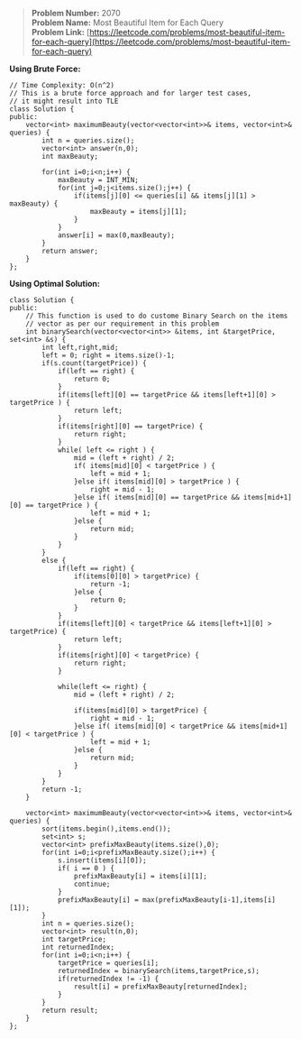 > **Problem Number:** 2070 <br>
> **Problem Name:** Most Beautiful Item for Each Query <br>
> **Problem Link:** [https://leetcode.com/problems/most-beautiful-item-for-each-query](https://leetcode.com/problems/most-beautiful-item-for-each-query) <br>

**Using Brute Force:** <br>

    // Time Complexity: O(n^2)
    // This is a brute force approach and for larger test cases,
    // it might result into TLE
    class Solution {
    public:
        vector<int> maximumBeauty(vector<vector<int>>& items, vector<int>& queries) {
            int n = queries.size();
            vector<int> answer(n,0);
            int maxBeauty;

            for(int i=0;i<n;i++) {
                maxBeauty = INT_MIN;
                for(int j=0;j<items.size();j++) {
                    if(items[j][0] <= queries[i] && items[j][1] > maxBeauty) {
                        maxBeauty = items[j][1];
                    }
                }
                answer[i] = max(0,maxBeauty);
            }
            return answer;
        }
    };

**Using Optimal Solution:** <br>

    class Solution {
    public:
        // This function is used to do custome Binary Search on the items 
        // vector as per our requirement in this problem
        int binarySearch(vector<vector<int>> &items, int &targetPrice, set<int> &s) {
            int left,right,mid;
            left = 0; right = items.size()-1;
            if(s.count(targetPrice)) {
                if(left == right) {
                    return 0;
                }
                if(items[left][0] == targetPrice && items[left+1][0] > targetPrice ) {
                    return left;
                }
                if(items[right][0] == targetPrice) {
                    return right;
                }
                while( left <= right ) {
                    mid = (left + right) / 2;
                    if( items[mid][0] < targetPrice ) {
                        left = mid + 1;
                    }else if( items[mid][0] > targetPrice ) {
                        right = mid - 1;
                    }else if( items[mid][0] == targetPrice && items[mid+1][0] == targetPrice ) {
                        left = mid + 1;
                    }else {
                        return mid;
                    }
                }
            }
            else {
                if(left == right) {
                    if(items[0][0] > targetPrice) {
                        return -1;
                    }else {
                        return 0;
                    }
                }
                if(items[left][0] < targetPrice && items[left+1][0] > targetPrice) {
                    return left;
                }
                if(items[right][0] < targetPrice) {
                    return right;
                }

                while(left <= right) {
                    mid = (left + right) / 2;

                    if(items[mid][0] > targetPrice) {
                        right = mid - 1;
                    }else if( items[mid][0] < targetPrice && items[mid+1][0] < targetPrice ) {
                        left = mid + 1;
                    }else {
                        return mid;
                    }
                }
            }
            return -1;
        }

        vector<int> maximumBeauty(vector<vector<int>>& items, vector<int>& queries) {
            sort(items.begin(),items.end());
            set<int> s;
            vector<int> prefixMaxBeauty(items.size(),0);
            for(int i=0;i<prefixMaxBeauty.size();i++) {
                s.insert(items[i][0]);
                if( i == 0 ) {
                    prefixMaxBeauty[i] = items[i][1];
                    continue;
                }
                prefixMaxBeauty[i] = max(prefixMaxBeauty[i-1],items[i][1]);
            }
            int n = queries.size();
            vector<int> result(n,0);
            int targetPrice;
            int returnedIndex;
            for(int i=0;i<n;i++) {
                targetPrice = queries[i];
                returnedIndex = binarySearch(items,targetPrice,s);
                if(returnedIndex != -1) {
                    result[i] = prefixMaxBeauty[returnedIndex];
                }
            }
            return result;
        }
    };